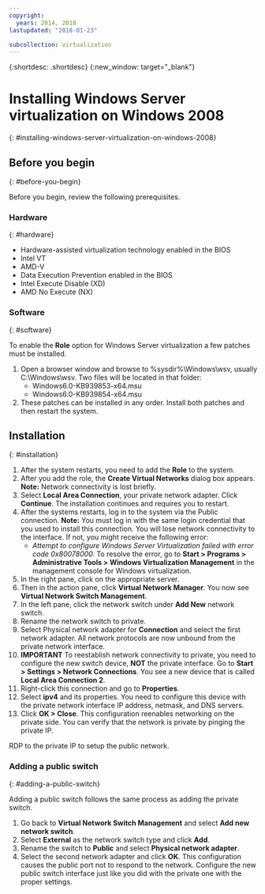 ```yaml
---
copyright:
  years: 2014, 2018
lastupdated: "2018-01-23"

subcollection: virtualization
---
```

{:shortdesc: .shortdesc}
{:new_window: target="_blank"}

# Installing Windows Server virtualization on Windows 2008
{: #installing-windows-server-virtualization-on-windows-2008}

<!--Windows 2008 64-bit edition comes with the option to install Windows next generation virtualization application codenamed Veridian. By default the application will not be a selectable option when Adding and Removing Roles from Windows 2008.

Note: At this time, this is only available in full installation of 64-bit editions of Windows 2008. 32-bit versions and Server-core installations do not support this.-->

## Before you begin
{: #before-you-begin}

Before you begin, review the following prerequisites.

### Hardware
{: #hardware}

* Hardware-assisted virtualization technology enabled in the BIOS
* Intel VT
* AMD-V
* Data Execution Prevention enabled in the BIOS
* Intel Execute Disable (XD)
* AMD No Execute (NX)

### Software
{: #software}

To enable the **Role** option for Windows Server virtualization a few patches must be installed.
1. Open a browser window and browse to %sysdir%\Windows\wsv, usually C:\Windows\wsv. Two files will be located in that folder:
    * Windows6.0-KB939853-x64.msu
    * Windows6.0-KB939854-x64.msu
2. These patches can be installed in any order. Install both patches and then restart the system.

## Installation
{: #installation}

1. After the system restarts, you need to add the **Role** to the system.
2. After you add the role, the **Create Virtual Networks** dialog box appears.
**Note:** Network connectivity is lost briefly.
3. Select **Local Area Connection**, your private network adapter. Click **Continue**. The installation continues and requires you to restart.
4. After the systems restarts, log in to the system via the Public connection. **Note:** You must log in with the same login credential that you used to install this connection. You will lose network connectivity to the interface. If not, you might receive the following error:
    * *Attempt to configure Windows Server Virtualization failed with error code 0x80078000.*
To resolve the error, go to **Start > Programs > Administrative Tools > Windows Virtualization Management** in the management console for Windows virtualization.
5. In the right pane, click on the appropriate server.
6. Then in the action pane, click **Virtual Network Manager**. You now see **Virtual Network Switch Management**.
7. In the left pane, click the network switch under **Add New** network switch.
8. Rename the network switch to private.
9. Select Physical network adapter for **Connection** and select the first network adapter. All network protocols are now unbound from the private network interface.
10. **IMPORTANT** To reestablish network connectivity to private, you need to configure the new switch device, **NOT** the private interface. Go to **Start > Settings > Network Connections**. You see a new device that is called **Local Area Connection 2**.
11. Right-click this connection and go to **Properties**.
12. Select **ipv4** and its properties. You need to configure this device with the private network interface IP address, netmask, and DNS servers.
13. Click **OK > Close**. This configuration reenables networking on the private side. You can verify that the network is private by pinging the private IP.

RDP to the private IP to setup the public network.

### Adding a public switch
{: #adding-a-public-switch}

Adding a public switch follows the same process as adding the private switch.
1. Go back to **Virtual Network Switch Management** and select **Add new network switch**.
2. Select **External** as the network switch type and click **Add**.
3. Rename the switch to **Public** and select **Physical network adapter**.
4. Select the second network adapter and click **OK**. This configuration causes the public port not to respond to the network. Configure the new public switch interface just like you did with the private one with the proper settings.
